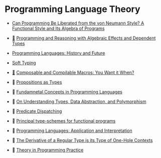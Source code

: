 # Programming Language Theory

* [Can Programming Be Liberated from the von Neumann Style? A Functional Style and Its Algebra of Programs](http://www.thocp.net/biographies/papers/backus_turingaward_lecture.pdf)

* [:scroll:](https://github.com/papers-we-love/papers-we-love/blob/master/plt/programming-with-algebraic-effects-and-handlers.pdf) [Programming and Reasoning with Algebraic Effects and Dependent Types](http://eb.host.cs.st-andrews.ac.uk/drafts/effects.pdf)

* [Programming Languages: History and Future](http://www.csee.umbc.edu/courses/undergraduate/CMSC331/resources/papers/sammet1972.pdf)

* [Soft Typing](http://citeseerx.ist.psu.edu/viewdoc/download?doi=10.1.1.24.9333&rep=rep1&type=pdf)

* [:scroll:](https://github.com/papers-we-love/papers-we-love/blob/master/plt/composable-and-compilable-macros-you-want-it-when.pdf) [Composable and Compilable Macros: You Want it When?](https://www.cs.utah.edu/plt/publications/macromod.pdf)

* :scroll: [Propositions as Types](http://homepages.inf.ed.ac.uk/wadler/papers/propositions-as-types/propositions-as-types.pdf)

* :scroll: [Fundamnetal Concepts in Programming Languages](https://github.com/papers-we-love/papers-we-love/blob/master/plt/fundamental-concepts-in-programming-languages.pdf)

* :scroll: [On Understanding Types,Data Abstraction, and Polymorphism](https://github.com/papers-we-love/papers-we-love/blob/master/plt/on-understanding-types-data-abstraction-polymorphism.pdf)

* :scroll: [Predicate Dispatching](https://github.com/papers-we-love/papers-we-love/blob/master/plt/predicate-dispatching.pdf)

* :scroll: [Principal type-schemes for functional programs](https://github.com/papers-we-love/papers-we-love/blob/master/plt/principal-type-schemes-for-functional-programs.pdf)

* :scroll: [Programming Languages: Application and Interpretation](https://github.com/papers-we-love/papers-we-love/blob/master/plt/programming-languages-application-and-interpretation.pdf)

* :scroll: [The Derivative of a Regular Type is its Type of One-Hole Contexts](https://github.com/papers-we-love/papers-we-love/blob/master/plt/the-derivative-of-a-regular-type-one-hole-contexts.pdf)

* :scroll: [Theory in Programming Practice](https://github.com/papers-we-love/papers-we-love/blob/master/plt/theory-in-programming-practice.pdf)